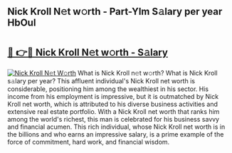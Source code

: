 ## Nick Kroll N𝚎t w𝚘rth - Part-Ylm S𝚊lary per year HbOul

# <h2><a href="http://gc2ib1.nevu.top/?p=Nick+Kroll">🔗 👉🔴 Nick Kroll N𝚎t w𝚘rth - S𝚊lary</a></h2>

[![Nick Kroll N𝚎t W𝚘rth](https://i.imgur.com/Oavwk0R.jpeg)](http://gc2ib1.nevu.top/?p=Nick+Kroll)
What is Nick Kroll n𝚎t w𝚘rth? What is Nick Kroll s𝚊lary per year?
This affluent individual's Nick Kroll net worth is considerable, positioning him among the wealthiest in his sector. His income from his employment is impressive, but it is outmatched by Nick Kroll net worth, which is attributed to his diverse business activities and extensive real estate portfolio. With a Nick Kroll net worth that ranks him among the world's richest, this man is celebrated for his business savvy and financial acumen. This rich individual, whose Nick Kroll net worth is in the billions and who earns an impressive salary, is a prime example of the force of commitment, hard work, and financial wisdom.
